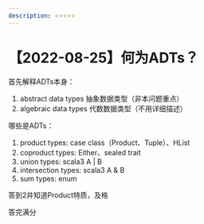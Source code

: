 ```yaml
---
description: ⭐️⭐️⭐️⭐️⭐️
---
```


# 【2022-08-25】何为ADTs？

首先解释ADTs本身：

1. abstract data types 抽象数据类型（非本问题重点）
2. algebraic data types 代数数据类型（不用详细描述）

哪些是ADTs：

1. product types: case class（Product、Tuple）、HList
2. coproduct types: Either、sealed trait
3. union types: scala3 A | B
4. intersection types: scala3 A & B
5. sum types: enum

答到2并知道Product特质，及格

答完满分
